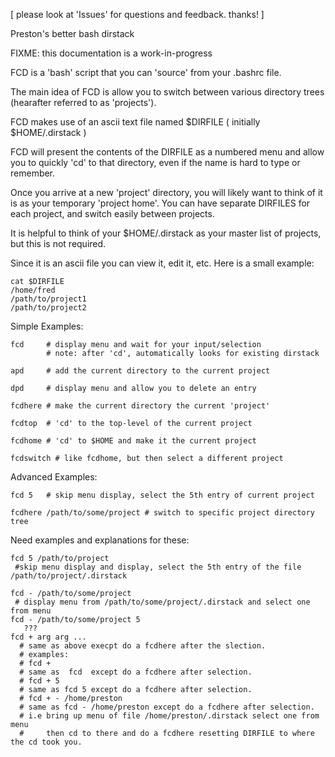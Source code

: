 
[ please look at 'Issues' for questions and feedback. thanks! ]

Preston's better bash dirstack

FIXME: this documentation is a work-in-progress

FCD is a 'bash' script that you can 'source' from your .bashrc file.

The main idea of FCD is allow you to switch between various directory trees
(hearafter referred to as 'projects').

FCD makes use of an ascii text file named $DIRFILE ( initially $HOME/.dirstack
)

FCD will present the contents of the DIRFILE as a numbered menu and allow you
to quickly 'cd' to that directory, even if the name is hard to type or
remember.

Once you arrive at a new 'project' directory, you will likely want to think of
it is as your temporary 'project home'.  You can have separate DIRFILES for
each project, and switch easily between projects.

It is helpful to think of your $HOME/.dirstack as your master list of projects,
but this is not required.

Since it is an ascii file you can view it, edit it, etc.  Here is a small
example:

    cat $DIRFILE
    /home/fred
    /path/to/project1
    /path/to/project2

Simple Examples: 

    fcd     # display menu and wait for your input/selection
            # note: after 'cd', automatically looks for existing dirstack

    apd     # add the current directory to the current project

    dpd     # display menu and allow you to delete an entry

    fcdhere # make the current directory the current 'project'

    fcdtop  # 'cd' to the top-level of the current project

    fcdhome # 'cd' to $HOME and make it the current project

    fcdswitch # like fcdhome, but then select a different project

Advanced Examples:

    fcd 5   # skip menu display, select the 5th entry of current project

    fcdhere /path/to/some/project # switch to specific project directory tree

Need examples and explanations for these:

    fcd 5 /path/to/project
     #skip menu display and display, select the 5th entry of the file /path/to/project/.dirstack

    fcd - /path/to/some/project
     # display menu from /path/to/some/project/.dirstack and select one from menu
    fcd - /path/to/some/project 5
       ???    
    fcd + arg arg ...
      # same as above execpt do a fcdhere after the slection.
      # examples:
      # fcd +
      # same as  fcd  except do a fcdhere after selection.
      # fcd + 5
      # same as fcd 5 except do a fcdhere after selection.
      # fcd + - /home/preston
      # same as fcd - /home/preston except do a fcdhere after selection.
      # i.e bring up menu of file /home/preston/.dirstack select one from menu
      #     then cd to there and do a fcdhere resetting DIRFILE to where the cd took you.


    
    
    
